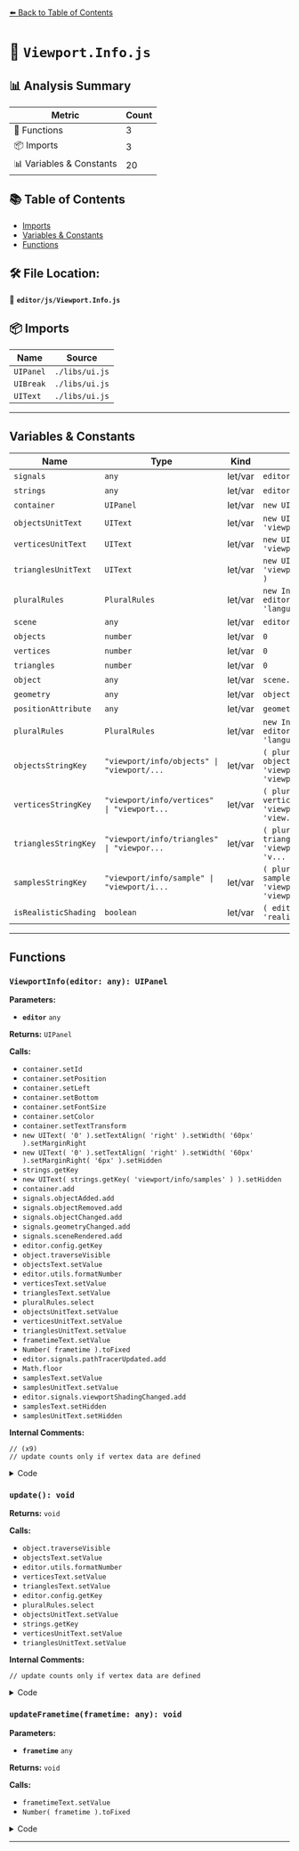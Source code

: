 [⬅️ Back to Table of Contents](../../index.md)

# 📄 `Viewport.Info.js`

## 📊 Analysis Summary

| Metric | Count |
|--------|-------|
| 🔧 Functions | 3 |
| 📦 Imports | 3 |
| 📊 Variables & Constants | 20 |

## 📚 Table of Contents

- [Imports](#imports)
- [Variables & Constants](#variables-constants)
- [Functions](#functions)

## 🛠️ File Location:
📂 **`editor/js/Viewport.Info.js`**

## 📦 Imports

| Name | Source |
|------|--------|
| `UIPanel` | `./libs/ui.js` |
| `UIBreak` | `./libs/ui.js` |
| `UIText` | `./libs/ui.js` |


---

## Variables & Constants

| Name | Type | Kind | Value | Exported |
|------|------|------|-------|----------|
| `signals` | `any` | let/var | `editor.signals` | ✗ |
| `strings` | `any` | let/var | `editor.strings` | ✗ |
| `container` | `UIPanel` | let/var | `new UIPanel()` | ✗ |
| `objectsUnitText` | `UIText` | let/var | `new UIText( strings.getKey( 'viewport/info/objects' ) )` | ✗ |
| `verticesUnitText` | `UIText` | let/var | `new UIText( strings.getKey( 'viewport/info/vertices' ) )` | ✗ |
| `trianglesUnitText` | `UIText` | let/var | `new UIText( strings.getKey( 'viewport/info/triangles' ) )` | ✗ |
| `pluralRules` | `PluralRules` | let/var | `new Intl.PluralRules( editor.config.getKey( 'language' ) )` | ✗ |
| `scene` | `any` | let/var | `editor.scene` | ✗ |
| `objects` | `number` | let/var | `0` | ✗ |
| `vertices` | `number` | let/var | `0` | ✗ |
| `triangles` | `number` | let/var | `0` | ✗ |
| `object` | `any` | let/var | `scene.children[ i ]` | ✗ |
| `geometry` | `any` | let/var | `object.geometry` | ✗ |
| `positionAttribute` | `any` | let/var | `geometry.attributes.position` | ✗ |
| `pluralRules` | `PluralRules` | let/var | `new Intl.PluralRules( editor.config.getKey( 'language' ) )` | ✗ |
| `objectsStringKey` | `"viewport/info/objects" \| "viewport/...` | let/var | `( pluralRules.select( objects ) === 'one' ) ? 'viewport/info/object' : 'viewp...` | ✗ |
| `verticesStringKey` | `"viewport/info/vertices" \| "viewport...` | let/var | `( pluralRules.select( vertices ) === 'one' ) ? 'viewport/info/vertex' : 'view...` | ✗ |
| `trianglesStringKey` | `"viewport/info/triangles" \| "viewpor...` | let/var | `( pluralRules.select( triangles ) === 'one' ) ? 'viewport/info/triangle' : 'v...` | ✗ |
| `samplesStringKey` | `"viewport/info/sample" \| "viewport/i...` | let/var | `( pluralRules.select( samples ) === 'one' ) ? 'viewport/info/sample' : 'viewp...` | ✗ |
| `isRealisticShading` | `boolean` | let/var | `( editor.viewportShading === 'realistic' )` | ✗ |


---

## Functions

### `ViewportInfo(editor: any): UIPanel`

**Parameters:**

- **`editor`** `any`

**Returns:** `UIPanel`

**Calls:**

- `container.setId`
- `container.setPosition`
- `container.setLeft`
- `container.setBottom`
- `container.setFontSize`
- `container.setColor`
- `container.setTextTransform`
- `new UIText( '0' ).setTextAlign( 'right' ).setWidth( '60px' ).setMarginRight`
- `new UIText( '0' ).setTextAlign( 'right' ).setWidth( '60px' ).setMarginRight( '6px' ).setHidden`
- `strings.getKey`
- `new UIText( strings.getKey( 'viewport/info/samples' ) ).setHidden`
- `container.add`
- `signals.objectAdded.add`
- `signals.objectRemoved.add`
- `signals.objectChanged.add`
- `signals.geometryChanged.add`
- `signals.sceneRendered.add`
- `editor.config.getKey`
- `object.traverseVisible`
- `objectsText.setValue`
- `editor.utils.formatNumber`
- `verticesText.setValue`
- `trianglesText.setValue`
- `pluralRules.select`
- `objectsUnitText.setValue`
- `verticesUnitText.setValue`
- `trianglesUnitText.setValue`
- `frametimeText.setValue`
- `Number( frametime ).toFixed`
- `editor.signals.pathTracerUpdated.add`
- `Math.floor`
- `samplesText.setValue`
- `samplesUnitText.setValue`
- `editor.signals.viewportShadingChanged.add`
- `samplesText.setHidden`
- `samplesUnitText.setHidden`

**Internal Comments:**
```
// (x9)
// update counts only if vertex data are defined
```

<details><summary>Code</summary>

```typescript
function ViewportInfo( editor ) {

	const signals = editor.signals;
	const strings = editor.strings;

	const container = new UIPanel();
	container.setId( 'info' );
	container.setPosition( 'absolute' );
	container.setLeft( '10px' );
	container.setBottom( '20px' );
	container.setFontSize( '12px' );
	container.setColor( '#fff' );
	container.setTextTransform( 'lowercase' );

	const objectsText = new UIText( '0' ).setTextAlign( 'right' ).setWidth( '60px' ).setMarginRight( '6px' );
	const verticesText = new UIText( '0' ).setTextAlign( 'right' ).setWidth( '60px' ).setMarginRight( '6px' );
	const trianglesText = new UIText( '0' ).setTextAlign( 'right' ).setWidth( '60px' ).setMarginRight( '6px' );
	const frametimeText = new UIText( '0' ).setTextAlign( 'right' ).setWidth( '60px' ).setMarginRight( '6px' );
	const samplesText = new UIText( '0' ).setTextAlign( 'right' ).setWidth( '60px' ).setMarginRight( '6px' ).setHidden( true );

	const objectsUnitText = new UIText( strings.getKey( 'viewport/info/objects' ) );
	const verticesUnitText = new UIText( strings.getKey( 'viewport/info/vertices' ) );
	const trianglesUnitText = new UIText( strings.getKey( 'viewport/info/triangles' ) );
	const samplesUnitText = new UIText( strings.getKey( 'viewport/info/samples' ) ).setHidden( true );

	container.add( objectsText, objectsUnitText, new UIBreak() );
	container.add( verticesText, verticesUnitText, new UIBreak() );
	container.add( trianglesText, trianglesUnitText, new UIBreak() );
	container.add( frametimeText, new UIText( strings.getKey( 'viewport/info/rendertime' ) ), new UIBreak() );
	container.add( samplesText, samplesUnitText, new UIBreak() );

	signals.objectAdded.add( update );
	signals.objectRemoved.add( update );
	signals.objectChanged.add( update );
	signals.geometryChanged.add( update );
	signals.sceneRendered.add( updateFrametime );

	//

	const pluralRules = new Intl.PluralRules( editor.config.getKey( 'language' ) );

	//

	function update() {

		const scene = editor.scene;

		let objects = 0, vertices = 0, triangles = 0;

		for ( let i = 0, l = scene.children.length; i < l; i ++ ) {

			const object = scene.children[ i ];

			object.traverseVisible( function ( object ) {

				objects ++;

				if ( object.isMesh || object.isPoints ) {

					const geometry = object.geometry;
					const positionAttribute = geometry.attributes.position;

					// update counts only if vertex data are defined

					if ( positionAttribute !== undefined && positionAttribute !== null ) {

						vertices += positionAttribute.count;

					}

					if ( object.isMesh ) {

						if ( geometry.index !== null ) {

							triangles += geometry.index.count / 3;

						} else if ( positionAttribute !== undefined && positionAttribute !== null ) {

							triangles += positionAttribute.count / 3;

						}

					}

				}

			} );

		}

		objectsText.setValue( editor.utils.formatNumber( objects ) );
		verticesText.setValue( editor.utils.formatNumber( vertices ) );
		trianglesText.setValue( editor.utils.formatNumber( triangles ) );

		const pluralRules = new Intl.PluralRules( editor.config.getKey( 'language' ) );

		const objectsStringKey = ( pluralRules.select( objects ) === 'one' ) ? 'viewport/info/object' : 'viewport/info/objects';
		objectsUnitText.setValue( strings.getKey( objectsStringKey ) );

		const verticesStringKey = ( pluralRules.select( vertices ) === 'one' ) ? 'viewport/info/vertex' : 'viewport/info/vertices';
		verticesUnitText.setValue( strings.getKey( verticesStringKey ) );

		const trianglesStringKey = ( pluralRules.select( triangles ) === 'one' ) ? 'viewport/info/triangle' : 'viewport/info/triangles';
		trianglesUnitText.setValue( strings.getKey( trianglesStringKey ) );

	}

	function updateFrametime( frametime ) {

		frametimeText.setValue( Number( frametime ).toFixed( 2 ) );

	}

	//

	editor.signals.pathTracerUpdated.add( function ( samples ) {

		samples = Math.floor( samples );

		samplesText.setValue( samples );

		const samplesStringKey = ( pluralRules.select( samples ) === 'one' ) ? 'viewport/info/sample' : 'viewport/info/samples';
		samplesUnitText.setValue( strings.getKey( samplesStringKey ) );

	} );

	editor.signals.viewportShadingChanged.add( function () {

		const isRealisticShading = ( editor.viewportShading === 'realistic' );

		samplesText.setHidden( ! isRealisticShading );
		samplesUnitText.setHidden( ! isRealisticShading );

		container.setBottom( isRealisticShading ? '32px' : '20px' );

	} );

	return container;

}
```
</details>

### `update(): void`

**Returns:** `void`

**Calls:**

- `object.traverseVisible`
- `objectsText.setValue`
- `editor.utils.formatNumber`
- `verticesText.setValue`
- `trianglesText.setValue`
- `editor.config.getKey`
- `pluralRules.select`
- `objectsUnitText.setValue`
- `strings.getKey`
- `verticesUnitText.setValue`
- `trianglesUnitText.setValue`

**Internal Comments:**
```
// update counts only if vertex data are defined
```

<details><summary>Code</summary>

```typescript
function update() {

		const scene = editor.scene;

		let objects = 0, vertices = 0, triangles = 0;

		for ( let i = 0, l = scene.children.length; i < l; i ++ ) {

			const object = scene.children[ i ];

			object.traverseVisible( function ( object ) {

				objects ++;

				if ( object.isMesh || object.isPoints ) {

					const geometry = object.geometry;
					const positionAttribute = geometry.attributes.position;

					// update counts only if vertex data are defined

					if ( positionAttribute !== undefined && positionAttribute !== null ) {

						vertices += positionAttribute.count;

					}

					if ( object.isMesh ) {

						if ( geometry.index !== null ) {

							triangles += geometry.index.count / 3;

						} else if ( positionAttribute !== undefined && positionAttribute !== null ) {

							triangles += positionAttribute.count / 3;

						}

					}

				}

			} );

		}

		objectsText.setValue( editor.utils.formatNumber( objects ) );
		verticesText.setValue( editor.utils.formatNumber( vertices ) );
		trianglesText.setValue( editor.utils.formatNumber( triangles ) );

		const pluralRules = new Intl.PluralRules( editor.config.getKey( 'language' ) );

		const objectsStringKey = ( pluralRules.select( objects ) === 'one' ) ? 'viewport/info/object' : 'viewport/info/objects';
		objectsUnitText.setValue( strings.getKey( objectsStringKey ) );

		const verticesStringKey = ( pluralRules.select( vertices ) === 'one' ) ? 'viewport/info/vertex' : 'viewport/info/vertices';
		verticesUnitText.setValue( strings.getKey( verticesStringKey ) );

		const trianglesStringKey = ( pluralRules.select( triangles ) === 'one' ) ? 'viewport/info/triangle' : 'viewport/info/triangles';
		trianglesUnitText.setValue( strings.getKey( trianglesStringKey ) );

	}
```
</details>

### `updateFrametime(frametime: any): void`

**Parameters:**

- **`frametime`** `any`

**Returns:** `void`

**Calls:**

- `frametimeText.setValue`
- `Number( frametime ).toFixed`

<details><summary>Code</summary>

```typescript
function updateFrametime( frametime ) {

		frametimeText.setValue( Number( frametime ).toFixed( 2 ) );

	}
```
</details>


---